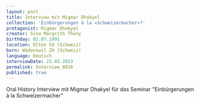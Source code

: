 ```yaml
---
layout: post
title: Interview mit Migmar Dhakyel
collection: 'Einbürgerungen à la «Schweizermacher»?'
protagonist: Migmar Dhakyel
creator: Sina Margrith Thöny
birthday: 02.07.1991
location: Olten SO (Schweiz)
born: Wädenswil ZH (Schweiz)
language: Deutsch
interviewDate: 23.03.2023
permalink: Interview_8816
published: true
---
```

Oral History Interview mit Migmar Dhakyel für das Seminar "Einbürgerungen à la Schweizermacher"